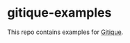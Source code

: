 # gitique-examples

This repo contains examples for [Gitique](https://github.com/smcgivern/gitique).
